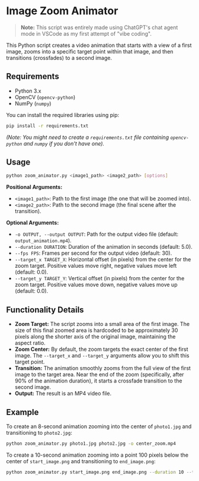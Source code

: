 # Image Zoom Animator

> **Note:** This script was entirely made using ChatGPT's chat agent mode in VSCode as my first attempt of "vibe coding".

This Python script creates a video animation that starts with a view of a first image, zooms into a specific target point within that image, and then transitions (crossfades) to a second image.

## Requirements

*   Python 3.x
*   OpenCV (`opencv-python`)
*   NumPy (`numpy`)

You can install the required libraries using pip:
```bash
pip install -r requirements.txt
```
*(Note: You might need to create a `requirements.txt` file containing `opencv-python` and `numpy` if you don't have one).*

## Usage

```bash
python zoom_animator.py <image1_path> <image2_path> [options]
```

**Positional Arguments:**

*   `<image1_path>`: Path to the first image (the one that will be zoomed into).
*   `<image2_path>`: Path to the second image (the final scene after the transition).

**Optional Arguments:**

*   `-o OUTPUT, --output OUTPUT`: Path for the output video file (default: `output_animation.mp4`).
*   `--duration DURATION`: Duration of the animation in seconds (default: 5.0).
*   `--fps FPS`: Frames per second for the output video (default: 30).
*   `--target_x TARGET_X`: Horizontal offset (in pixels) from the center for the zoom target. Positive values move right, negative values move left (default: 0.0).
*   `--target_y TARGET_Y`: Vertical offset (in pixels) from the center for the zoom target. Positive values move down, negative values move up (default: 0.0).

## Functionality Details

*   **Zoom Target:** The script zooms into a small area of the first image. The size of this final zoomed area is hardcoded to be approximately 30 pixels along the shorter axis of the original image, maintaining the aspect ratio.
*   **Zoom Center:** By default, the zoom targets the exact center of the first image. The `--target_x` and `--target_y` arguments allow you to shift this target point.
*   **Transition:** The animation smoothly zooms from the full view of the first image to the target area. Near the end of the zoom (specifically, after 90% of the animation duration), it starts a crossfade transition to the second image.
*   **Output:** The result is an MP4 video file.

## Example

To create an 8-second animation zooming into the center of `photo1.jpg` and transitioning to `photo2.jpg`:

```bash
python zoom_animator.py photo1.jpg photo2.jpg -o center_zoom.mp4
```

To create a 10-second animation zooming into a point 100 pixels below the center of `start_image.png` and transitioning to `end_image.png`:

```bash
python zoom_animator.py start_image.png end_image.png --duration 10 --target_y 100 -o below_center_zoom.mp4
```
